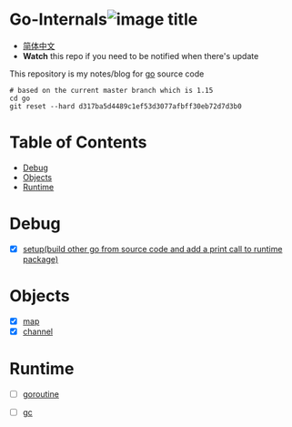# Go-Internals![image title](http://www.zpoint.xyz:8080/count/tag.svg?url=github%2Fgo-Internals)
* [简体中文](https://github.com/zpoint/Go-Internals/blob/1.15/README_CN.md)
* **Watch** this repo if you need to be notified when there's update

This repository is my notes/blog for [go](https://github.com/golang/go) source code

```shell script
# based on the current master branch which is 1.15
cd go
git reset --hard d317ba5d4489c1ef53d3077afbff30eb72d7d3b0
```

# Table of Contents

* [Debug](#Debug)
* [Objects](#Objects)
* [Runtime](#Runtime)

# Debug

- [x] [setup(build other go from source  code and add a print call to runtime package)](https://github.com/zpoint/Go-Internals/blob/1.14/debug/setup/setup.md)

# Objects

- [x] [map](https://github.com/zpoint/Go-Internals/blob/1.15/objects/map/map.md)
- [x] [channel](https://github.com/zpoint/Go-Internals/blob/1.15/objects/chan/chan.md)

# Runtime

- [ ] [goroutine](https://github.com/zpoint/Go-Internals/blob/1.15/runtime/goroutine/goroutine.md)

- [ ] [gc](https://github.com/zpoint/Go-Internals/blob/1.15/runtime/gc/gc.md)